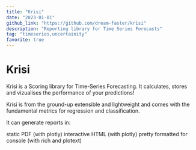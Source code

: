 ```yaml
---
title: "Krisi"
date: "2023-01-01"
github_link: "https://github.com/dream-faster/krisi"
description: "Reporting library for Time Series Forecasts"
tag: "timeseries,uncertainity"
favorite: true
---
```


# Krisi

Krisi is a Scoring library for Time-Series Forecasting. It calculates, stores and vizualises the performance of your predictions!

Krisi is from the ground-up extensible and lightweight and comes with the fundamental metrics for regression and classification.

It can generate reports in:

static PDF (with plotly)
interactive HTML (with plotly)
pretty formatted for console (with rich and plotext)